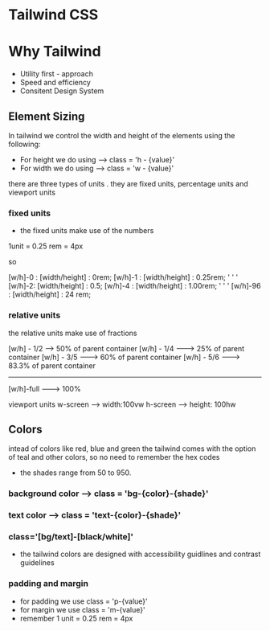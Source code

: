 # Tailwind CSS

# Why Tailwind

- Utility first - approach
- Speed and efficiency
- Consitent Design System

## Element Sizing

In tailwind we control the width and height of the elements using the following:

- For height we do using --> class = 'h - {value}'
- For width we do using --> class = 'w - {value}'

there are three types of units . they are fixed units, percentage units and viewport units

### fixed units

- the fixed units make use of the numbers

1unit = 0.25 rem = 4px

so

[w/h]-0 : [width/height] : 0rem;
[w/h]-1 : [width/height] : 0.25rem;
'
'
'
[w/h]-2: [width/height] : 0.5;
[w/h]-4 : [width/height] : 1.00rem;
'
'
'
[w/h]-96 : [width/height] : 24 rem;

### relative units

the relative units make use of fractions

[w/h] - 1/2 --> 50% of parent container
[w/h] - 1/4 ---> 25% of parent container
[w/h] - 3/5 ---> 60% of parent container
[w/h] - 5/6 ---> 83.3% of parent container

---

[w/h]-full ---> 100%

viewport units
w-screen --> width:100vw
h-screen --> height: 100hw

## Colors

intead of colors like red, blue and green the tailwind comes with the option of teal and other colors, so no need to remember the hex codes

- the shades range from 50 to 950.

### background color --> class = 'bg-{color}-{shade}'

### text color --> class = 'text-{color}-{shade}'

### class='[bg/text]-[black/white]'

- the tailwind colors are designed with accessibility guidlines and contrast guidelines

### padding and margin

- for padding we use class = 'p-{value}'
- for margin we use class = 'm-{value}'
- remember 1 unit = 0.25 rem = 4px
